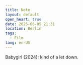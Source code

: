 ```yaml
---
title: Note
layout: default
open_heart: true
date: 2025-06-05 21:31
location: Berlin
tags: 
  - Film
lang: en-US
---
```


Babygirl (2024): kind of a let down.
